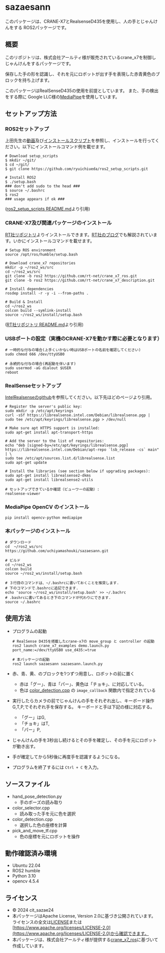 # sazaesann
このパッケージは、CRANE-X7とRealsenseD435を使用し、人の手とじゃんけんをする
ROS2パッケージです。

## 概要
このリポジトリは、株式会社アールティ様が販売されているcrane_x7を制御しじゃんけんをするパッケージです。

保存した手の形を認識し、それを元にロボットが出す手を表現した赤青黄色のブロックを持ち上げます。

このパッケージはRealSenseD435の使用を前提としています。
また、手の検出をする際に Google LLC様の[MediaPipe](https://github.com/google/mediapipe)を使用しています。

## セットアップ方法
### ROS2セットアップ
上田先生の[動画](https://www.youtube.com/watch?v=mBhtD08f5KY)及び[インストールスクリプト](https://github.com/ryuichiueda/ros2_setup_scripts)を参照し、インストールを行ってください。以下にインストールコマンド例を載せます。
```
# Download setup_scripts
$ mkdir ~/git/
$ cd ~/git/
$ git clone https://github.com/ryuichiueda/ros2_setup_scripts.git
```
```
# Install ROS2
$ ./setup.bash
### don't add sudo to the head ###
$ source ~/.bashrc
$ ros2
### usage appears if ok ###
```
([ros2_setup_scripts README.md](https://github.com/rt-net/crane_x7_ros/blob/ros2/README.md#installation)より引用)
  
  
### CRANE-X7及び関連パッケージのインストール
[RT社リポジトリ](https://github.com/rt-net/crane_x7_ros/tree/ros2)よりインストールできます。[RT社のブログ](https://rt-net.jp/humanoid/archives/4653)でも解説されています。いかにインストールコマンドを載せます。
```
# Setup ROS environment
source /opt/ros/humble/setup.bash

# Download crane_x7 repositories
mkdir -p ~/ros2_ws/src
cd ~/ros2_ws/src
git clone -b ros2 https://github.com/rt-net/crane_x7_ros.git
git clone -b ros2 https://github.com/rt-net/crane_x7_description.git

# Install dependencies
rosdep install -r -y -i --from-paths .

# Build & Install
cd ~/ros2_ws
colcon build --symlink-install
source ~/ros2_ws/install/setup.bash
```
([RT社リポジトリ README.md](https://github.com/rt-net/crane_x7_ros/blob/ros2/README.md#installation)より引用)

### USBポートの設定（実機のCRANE-X7を動かす際に必要となります）
```
# 一時的な付与の場合(上手くいかない時はUSBポートの名前を確認してください)
sudo chmod 666 /dev/ttyUSB0

# 永続的な付与の場合(再起動を伴います)
sudo usermod -aG dialout $USER
reboot
```

### RealSenseセットアップ
[IntelRealsenseのgithub](https://github.com/IntelRealSense/librealsense/blob/development/doc/distribution_linux.md#installing-the-packages)を参照してください。以下先ほどのページより引用。
```
# Register the server's public key:
sudo mkdir -p /etc/apt/keyrings
curl -sSf https://librealsense.intel.com/Debian/librealsense.pgp | sudo tee /etc/apt/keyrings/librealsense.pgp > /dev/null

# Make sure apt HTTPS support is installed:
sudo apt-get install apt-transport-https

# Add the server to the list of repositories:
echo "deb [signed-by=/etc/apt/keyrings/librealsense.pgp] https://librealsense.intel.com/Debian/apt-repo `lsb_release -cs` main" | \
sudo tee /etc/apt/sources.list.d/librealsense.list
sudo apt-get update

# Install the libraries (see section below if upgrading packages):
sudo apt-get install librealsense2-dkms
sudo apt-get install librealsense2-utils

# セットアップできているか確認（ビューワーの起動）:  
realsense-viewer
```

### MediaPipe OpenCV のインストール
```
pip install opencv-python mediapipe
```

### 本パッケージのインストール
```
# ダウンロード
cd  ~/ros2_ws/src
https://github.com/uchiyamashouki/sazaesann.git

# ビルド
cd ~/ros2_ws
colcon build
source ~/ros2_ws/install/setup.bash

# ３行目のコマンドは、~/.bashrcに書いておくことを推奨します.   
# 下のコマンドで.bashrcに追記できます.  
echo 'source ~/ros2_ws/install/setup.bash' >> ~/.bachrc
# .bashrcに書いてあるとき下のコマンドが代わりにできます.
source ~/.bashrc
```

## 使用方法
- プログラムの起動
  ```
  # RealSense D435を搭載したcrane-x7の move_group と controller の起動
  ros2 launch crane_x7_examples demo.launch.py port_name:=/dev/ttyUSB0 use_d435:=true

  # 本パッケージの起動
  ros2 launch sazaesann sazaesann.launch.py 
  ```
- 赤、青、黄、のブロックを1つずつ用意し、ロボットの前に置く
  - 赤は「グー」、青は「パー」、黄色は「チョキ」、に対応している。
  - 色は [color_detection.cpp](./src/color_detection.cpp) の ```image_callback``` 関数内で指定されている

- 実行したらカメラの前でじゃんけんの手をそれぞれ出し、キーボード操作G,T,P,でそれぞれ手を保存する。
キーボードと手は下記の様に対応する。
  - 「グー」はG,
  - 「チョキ」はT,
  - 「パー」P,

- じゃんけんの手を3秒出し続けるとその手を確定し、その手を元にロボットが動き出す。
- 手が確定してから5秒後に再度手を認識するようになる。
- プログラムを終了するには ```Ctrl + C``` を入力。

## ソースファイル
- hand_pose_detection.py
  - 手のポーズの読み取り
- color_selector.cpp
  - 読み取った手を元に色を選択
- color_detection.cpp
  - 選択した色の座標を計算
- pick_and_move_tf.cpp
  - 色の座標を元にロボットを操作

## 動作確認済み環境
- Ubuntu 22.04
- ROS2 humble
- Python 3.10
- opencv 4.5.4

## ライセンス
- © 2024 cit_sazae24
- 本パッケージはApache License, Version 2.0に基づき公開されています。  
ライセンスの全文は[LICENSE](./LICENSE)または[https://www.apache.org/licenses/LICENSE-2.0](https://www.apache.org/licenses/LICENSE-2.0)から確認できます。
- 本パッケージは、株式会社アールティ様が提供する[crane_x7_ros](https://github.com/rt-net/crane_x7_ros/tree/ros2)に基づいて作成しています。
